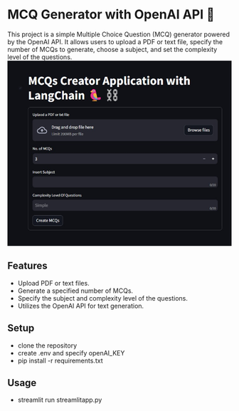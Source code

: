 # MCQ Generator with OpenAI API 🤖

This project is a simple Multiple Choice Question (MCQ) generator powered by the OpenAI API. It allows users to upload a PDF or text file, specify the number of MCQs to generate, choose a subject, and set the complexity level of the questions.
![alt text](image.png)

## Features

- Upload PDF or text files.
- Generate a specified number of MCQs.
- Specify the subject and complexity level of the questions.
- Utilizes the OpenAI API for text generation.

## Setup

- clone the repository
- create .env and specify openAI_KEY
- pip install -r requirements.txt

## Usage

- streamlit run streamlitapp.py

